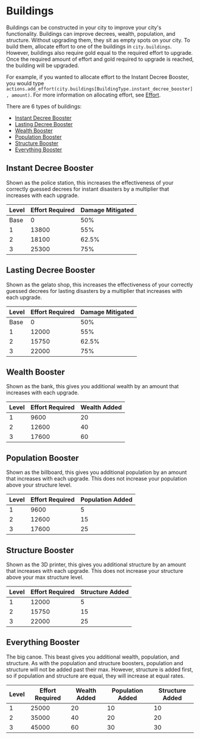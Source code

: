 # Buildings
Buildings can be constructed in your city to improve your city's functionality. Buildings can improve decrees, wealth, population, and structure. Without upgrading them, they sit as empty spots on your city. To build them, allocate effort to one of the buildings in `city.buildings`. However, buildings also require gold equal to the required effort to upgrade. Once the required amount of effort and gold required to upgrade is reached, the building will be upgraded.

For example, if you wanted to allocate effort to the Instant Decree Booster, you would type `actions.add_effort(city.buildings[BuildingType.instant_decree_booster], amount)`. For more information on allocating effort, see [Effort](effort.html).

There are 6 types of buildings:
- [Instant Decree Booster](#instant-decree-booster)
- [Lasting Decree Booster](#lasting-decree-booster)
- [Wealth Booster](#wealth-booster)
- [Population Booster](#population-booster)
- [Structure Booster](#structure-booster)
- [Everything Booster](#everything-booster)


## Instant Decree Booster
Shown as the police station, this increases the effectiveness of your correctly guessed decrees for instant disasters by a multiplier that increases with each upgrade.

Level | Effort Required | Damage Mitigated
--- | --- | ---
Base | 0 | 50%
1 | 13800 | 55%
2 | 18100 | 62.5%
3 | 25300 | 75%

## Lasting Decree Booster
Shown as the gelato shop, this increases the effectiveness of your correctly guessed decrees for lasting disasters by a multiplier that increases with each upgrade.

Level | Effort Required | Damage Mitigated
--- | --- | ---
Base | 0 | 50%
1 | 12000 | 55%
2 | 15750 | 62.5%
3 | 22000 | 75%

## Wealth Booster
Shown as the bank, this gives you additional wealth by an amount that increases with each upgrade.

Level | Effort Required | Wealth Added
--- | --- | ---
1 | 9600 | 20
2 | 12600 | 40
3 | 17600 | 60

## Population Booster
Shown as the billboard, this gives you additional population by an amount that increases with each upgrade. This does not increase your population above your structure level.

Level | Effort Required | Population Added
--- | --- | ---
1 | 9600 | 5
2 | 12600 | 15
3 | 17600 | 25

## Structure Booster
Shown as the 3D printer, this gives you additional structure by an amount that increases with each upgrade. This does not increase your structure above your max structure level. 

Level | Effort Required | Structure Added
--- | --- | ---
1 | 12000 | 5
2 | 15750 | 15
3 | 22000 | 25

## Everything Booster
The big canoe. This beast gives you additional wealth, population, and structure. As with the population and structure boosters, population and structure will not be added past their max. However, structure is added first, so if population and structure are equal, they will increase at equal rates. 

Level | Effort Required | Wealth Added | Population Added | Structure Added
--- | --- | --- | --- | ---
1 | 25000 | 20 | 10 | 10
2 | 35000 | 40 | 20 | 20
3 | 45000 | 60 | 30 | 30


